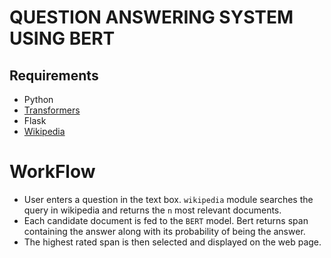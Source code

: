# QUESTION ANSWERING SYSTEM USING BERT

## Requirements
- Python
- [Transformers](https://huggingface.co/)
- Flask
- [Wikipedia](https://pypi.org/project/wikipedia/)

# WorkFlow
- User enters a question in the text box. `wikipedia` module searches the query in wikipedia and returns the `n` most relevant documents.
- Each candidate document is fed to the `BERT` model. Bert returns span containing the answer along with its probability of being the answer.
- The highest rated span is then selected and displayed on the web page.
